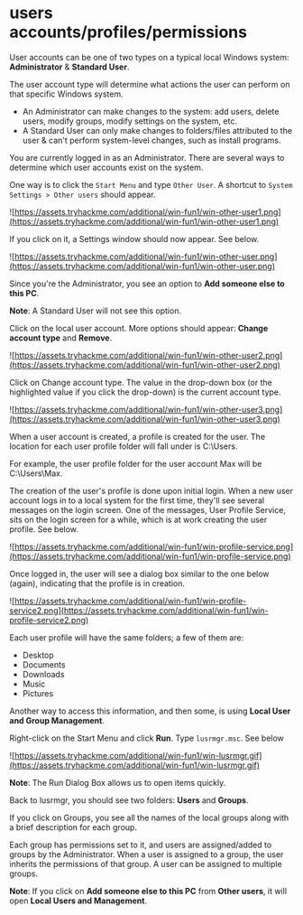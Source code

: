 # users accounts/profiles/permissions

User accounts can be one of two types on a typical local Windows system: **Administrator** & **Standard User**.

The user account type will determine what actions the user can perform on that specific Windows system.

- An Administrator can make changes to the system: add users, delete users, modify groups, modify settings on the system, etc.
- A Standard User can only make changes to folders/files attributed to the
user & can't perform system-level changes, such as install programs.

You are currently logged in as an Administrator. There are several ways to determine which user accounts exist on the system.

One way is to click the `Start Menu` and type `Other User`. A shortcut to `System Settings > Other users` should appear.

![https://assets.tryhackme.com/additional/win-fun1/win-other-user1.png](https://assets.tryhackme.com/additional/win-fun1/win-other-user1.png)

If you click on it, a Settings window should now appear. See below.

![https://assets.tryhackme.com/additional/win-fun1/win-other-user.png](https://assets.tryhackme.com/additional/win-fun1/win-other-user.png)

Since you're the Administrator, you see an option to **Add someone else to this PC**.

**Note**: A Standard User will not see this option.

Click on the local user account. More options should appear: **Change account type** and **Remove**.

![https://assets.tryhackme.com/additional/win-fun1/win-other-user2.png](https://assets.tryhackme.com/additional/win-fun1/win-other-user2.png)

Click
 on Change account type. The value in the drop-down box (or the 
highlighted value if you click the drop-down) is the current account 
type.

![https://assets.tryhackme.com/additional/win-fun1/win-other-user3.png](https://assets.tryhackme.com/additional/win-fun1/win-other-user3.png)

When
 a user account is created, a profile is created for the user. The 
location for each user profile folder will fall under is C:\Users.

For example, the user profile folder for the user account Max will be C:\Users\Max.

The
 creation of the user's profile is done upon initial login. When a new 
user account logs in to a local system for the first time, they'll see 
several messages on the login screen. One of the messages, User Profile 
Service, sits on the login screen for a while, which is at work creating
 the user profile. See below.

![https://assets.tryhackme.com/additional/win-fun1/win-profile-service.png](https://assets.tryhackme.com/additional/win-fun1/win-profile-service.png)

Once logged in, the user will see a dialog box similar to the one below (again), indicating that the profile is in creation.

![https://assets.tryhackme.com/additional/win-fun1/win-profile-service2.png](https://assets.tryhackme.com/additional/win-fun1/win-profile-service2.png)

Each user profile will have the same folders; a few of them are:

- Desktop
- Documents
- Downloads
- Music
- Pictures

Another way to access this information, and then some, is using **Local User and Group Management**.

Right-click on the Start Menu and click **Run**. Type `lusrmgr.msc`. See below

![https://assets.tryhackme.com/additional/win-fun1/win-lusrmgr.gif](https://assets.tryhackme.com/additional/win-fun1/win-lusrmgr.gif)

**Note**: The Run Dialog Box allows us to open items quickly.

Back to lusrmgr, you should see two folders: **Users** and **Groups**.

If you click on Groups, you see all the names of the local groups along with a brief description for each group.

Each
 group has permissions set to it, and users are assigned/added to groups
 by the Administrator. When a user is assigned to a group, the user 
inherits the permissions of that group. A user can be assigned to 
multiple groups.

**Note**: If you click on **Add someone else to this PC** from **Other users**, it will open **Local Users and Management**.